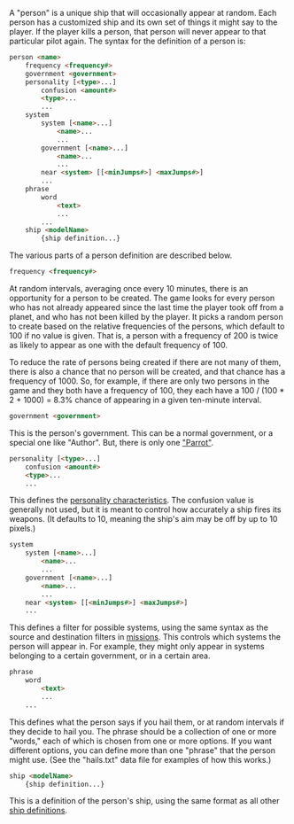 A "person" is a unique ship that will occasionally appear at random. Each person has a customized ship and its own set of things it might say to the player. If the player kills a person, that person will never appear to that particular pilot again. The syntax for the definition of a person is:

```html
person <name>
    frequency <frequency#>
    government <government>
    personality [<type>...]
        confusion <amount#>
        <type>...
        ...
    system
        system [<name>...]
            <name>...
            ...
        government [<name>...]
            <name>...
            ...
        near <system> [[<minJumps#>] <maxJumps#>]
        ...
    phrase
        word
            <text>
            ...
        ...
    ship <modelName>
        {ship definition...}
```

The various parts of a person definition are described below.

```html
frequency <frequency#>
```

At random intervals, averaging once every 10 minutes, there is an opportunity for a person to be created. The game looks for every person who has not already appeared since the last time the player took off from a planet, and who has not been killed by the player. It picks a random person to create based on the relative frequencies of the persons, which default to 100 if no value is given. That is, a person with a frequency of 200 is twice as likely to appear as one with the default frequency of 100.

To reduce the rate of persons being created if there are not many of them, there is also a chance that no person will be created, and that chance has a frequency of 1000. So, for example, if there are only two persons in the game and they both have a frequency of 100, they each have a 100 / (100 * 2 + 1000) = 8.3% chance of appearing in a given ten-minute interval.

```html
government <government>
```

This is the person's government. This can be a normal government, or a special one like "Author". But, there is only one ["Parrot"](http://evn.wikia.com/wiki/Hector).

```html
personality [<type>...]
    confusion <amount#>
    <type>...
    ...
```

This defines the [personality characteristics](CreatingMissions#non-player-characters-npcs). The confusion value is generally not used, but it is meant to control how accurately a ship fires its weapons. (It defaults to 10, meaning the ship's aim may be off by up to 10 pixels.)

```html
system
    system [<name>...]
        <name>...
        ...
    government [<name>...]
        <name>...
        ...
    near <system> [[<minJumps#>] <maxJumps#>]
    ...
```

This defines a filter for possible systems, using the same syntax as the source and destination filters in [missions](CreatingMissions). This controls which systems the person will appear in. For example, they might only appear in systems belonging to a certain government, or in a certain area.

```html
phrase
    word
        <text>
        ...
    ...
```

This defines what the person says if you hail them, or at random intervals if they decide to hail you. The phrase should be a collection of one or more "words," each of which is chosen from one or more options. If you want different options, you can define more than one "phrase" that the person might use. (See the "hails.txt" data file for examples of how this works.)

```html
ship <modelName>
    {ship definition...}
```

This is a definition of the person's ship, using the same format as all other [ship definitions](CreatingShips).